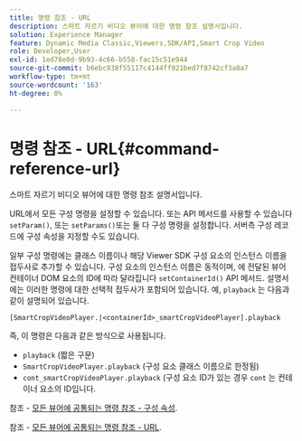```yaml
---
title: 명령 참조 - URL
description: 스마트 자르기 비디오 뷰어에 대한 명령 참조 설명서입니다.
solution: Experience Manager
feature: Dynamic Media Classic,Viewers,SDK/API,Smart Crop Video
role: Developer,User
exl-id: 1ed78e0d-9b93-4c66-b558-fac15c51e944
source-git-commit: b6ebc938f55117c4144ff921bed7f8742cf3a8a7
workflow-type: tm+mt
source-wordcount: '163'
ht-degree: 0%

---
```


# 명령 참조 - URL{#command-reference-url}

스마트 자르기 비디오 뷰어에 대한 명령 참조 설명서입니다.

URL에서 모든 구성 명령을 설정할 수 있습니다. 또는 API 메서드를 사용할 수 있습니다 `setParam()`, 또는 `setParams()`또는 둘 다 구성 명령을 설정합니다. 서버측 구성 레코드에 구성 속성을 지정할 수도 있습니다.

일부 구성 명령에는 클래스 이름이나 해당 Viewer SDK 구성 요소의 인스턴스 이름을 접두사로 추가할 수 있습니다. 구성 요소의 인스턴스 이름은 동적이며, 에 전달된 뷰어 컨테이너 DOM 요소의 ID에 따라 달라집니다 `setContainerId()` API 메서드. 설명서에는 이러한 명령에 대한 선택적 접두사가 포함되어 있습니다. 예, `playback` 는 다음과 같이 설명되어 있습니다.

```
[SmartCropVideoPlayer.|<containerId>_smartCropVideoPlayer].playback
```

즉, 이 명령은 다음과 같은 방식으로 사용됩니다.

* `playback` (짧은 구문)
* `SmartCropVideoPlayer.playback` (구성 요소 클래스 이름으로 한정됨)
* `cont_smartCropVideoPlayer.playback` (구성 요소 ID가 있는 경우 `cont` 는 컨테이너 요소의 ID입니다.

참조 - [모든 뷰어에 공통되는 명령 참조 - 구성 속성](../../../r-html5-viewer-20-cmdref-configattrib/r-html5-viewer-20-cmdref-configattrib.md#concept-850e0f2c49b949deb7cfbfd330d329bd).

참조 - [모든 뷰어에 공통되는 명령 참조 - URL](../../../c-html5-viewer-20-cmdref-url/c-html5-viewer-20-cmdref-url.md#concept-9b337f349b7b406b8c33c7ee96b3e226).
